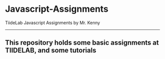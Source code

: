 # Javascript-Assignments
TiideLab Javascript Assignments by Mr. Kenny

_______________________________________________
## This repository holds some basic assignments at TIIDELAB, and some tutorials
